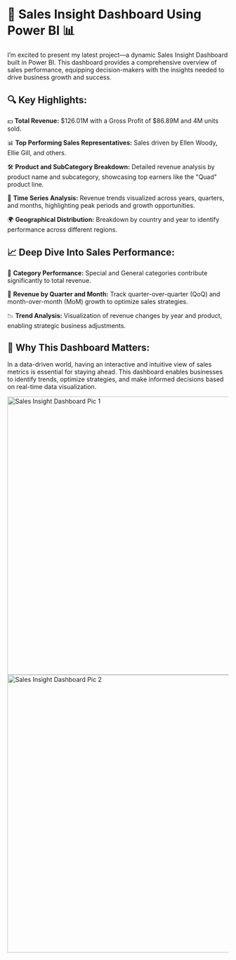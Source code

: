 # 🚀 Sales Insight Dashboard Using Power BI 📊

I’m excited to present my latest project—a dynamic Sales Insight Dashboard built in Power BI. This dashboard provides a comprehensive overview of sales performance, equipping decision-makers with the insights needed to drive business growth and success.

## 🔍 Key Highlights:

💵 **Total Revenue:** $126.01M with a Gross Profit of $86.89M and 4M units sold.

📊 **Top Performing Sales Representatives:** Sales driven by Ellen Woody, Ellie Gill, and others.

🛠️ **Product and SubCategory Breakdown:** Detailed revenue analysis by product name and subcategory, showcasing top earners like the "Quad" product line.

📆 **Time Series Analysis:** Revenue trends visualized across years, quarters, and months, highlighting peak periods and growth opportunities.

🌍 **Geographical Distribution:** Breakdown by country and year to identify performance across different regions.

## 📈 Deep Dive Into Sales Performance:

🎯 **Category Performance:** Special and General categories contribute significantly to total revenue.

🥇 **Revenue by Quarter and Month:** Track quarter-over-quarter (QoQ) and month-over-month (MoM) growth to optimize sales strategies.

📉 **Trend Analysis:** Visualization of revenue changes by year and product, enabling strategic business adjustments.

## 🌟 Why This Dashboard Matters:

In a data-driven world, having an interactive and intuitive view of sales metrics is essential for staying ahead. This dashboard enables businesses to identify trends, optimize strategies, and make informed decisions based on real-time data visualization.


<img width="634" alt="Sales Insight Dashboard Pic 1" src="https://github.com/user-attachments/assets/5dcbf398-ec66-44cb-8616-d947a86f1f7a">
<img width="633" alt="Sales Insight Dashboard Pic 2" src="https://github.com/user-attachments/assets/3185b52e-5da7-4171-90c0-0221bf18f2ed">
